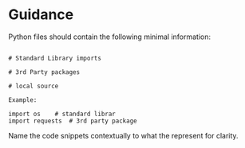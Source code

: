 # Guidance

Python files should contain the following minimal information:

```#!/usr/bin/env python

# Standard Library imports

# 3rd Party packages

# local source

Example:

import os    # standard librar
import requests  # 3rd party package

```

Name the code snippets contextually to what the represent for clarity.
